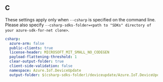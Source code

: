 ## C

These settings apply only when `--csharp` is specified on the command line.
Please also specify `--csharp-sdks-folder=<path to "SDKs" directory of your azure-sdk-for-net clone>`.

```yaml $(csharp)
csharp:
  azure-arm: false
  public-clients: true
  license-header: MICROSOFT_MIT_SMALL_NO_CODEGEN
  payload-flattening-threshold: 1
  clear-output-folder: true
  client-side-validation: false
  namespace: Azure.IoT.DeviceUpdate
  output-folder: $(csharp-sdks-folder)/deviceupdate/Azure.IoT.DeviceUpdate/src/Generated
```
